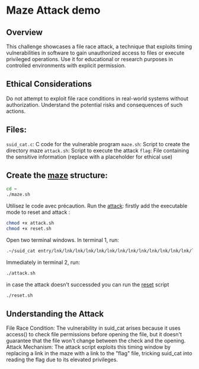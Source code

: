
# Maze Attack demo

## Overview

This challenge showcases a file race attack, a technique that exploits timing vulnerabilities in software to gain unauthorized access to files or execute privileged operations. Use it for educational or research purposes in controlled environments with explicit permission.

## Ethical Considerations

Do not attempt to exploit file race conditions in real-world systems without authorization.
Understand the potential risks and consequences of such actions.

## Files:

`suid_cat.c`: C code for the vulnerable program 
`maze.sh`: Script to create the directory maze 
`attack.sh`: Script to execute the attack 
`flag`: File containing the sensitive information (replace with a placeholder for ethical use) 



## Create the [maze](maze.sh) structure:

```Bash
cd ~
./maze.sh
```
Utilisez le code avec précaution.
Run the [attack](attack.sh):
firstly add the executable mode to reset and attack : 
```bash
chmod +x attack.sh
chmod +x reset.sh
```
Open two terminal windows.
In terminal 1, run:
```Bash
.~/suid_cat entry/lnk/lnk/lnk/lnk/lnk/lnk/lnk/lnk/lnk/lnk/lnk/lnk/lnk/lnk/lnk/lnk/lnk/lnk
```

Immediately in terminal 2, run:
```Bash
./attack.sh
```


in case the attack doesn't successded you can run the [reset](reset.sh) script
```bash
./reset.sh
```

## Understanding the Attack

File Race Condition: The vulnerability in suid_cat arises because it uses access() to check file permissions before opening the file, but it doesn't guarantee that the file won't change between the check and the opening.
Attack Mechanism: The attack script exploits this timing window by replacing a link in the maze with a link to the "flag" file, tricking suid_cat into reading the flag due to its elevated privileges.

